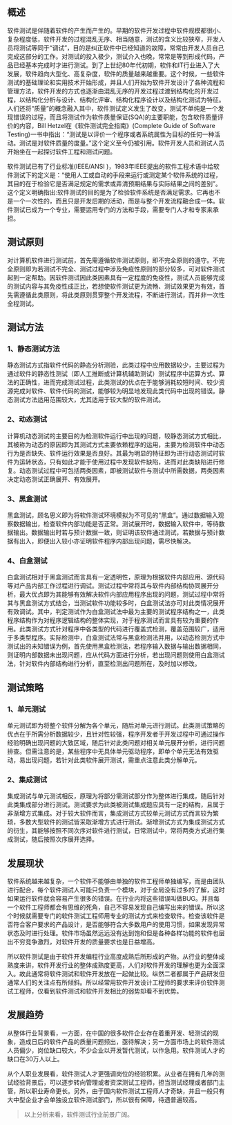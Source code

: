 ## **概述**

软件测试是伴随着软件的产生而产生的。早期的软件开发过程中软件规模都很小、复杂程度低，软件开发的过程混乱无序、相当随意，测试的含义比较狭窄，开发人员将测试等同于&ldquo;调试&rdquo;，目的是纠正软件中已经知道的故障，常常由开发人员自己完成这部分的工作。对测试的投入极少，测试介入也晚，常常是等到形成代码，产品已经基本完成时才进行测试。到了上世纪80年代初期，软件和IT行业进入了大发展，软件趋向大型化、高复杂度，软件的质量越来越重要。这个时候，一些软件测试的基础理论和实用技术开始形成，并且人们开始为软件开发设计了各种流程和管理方法，软件开发的方式也逐渐由混乱无序的开发过程过渡到结构化的开发过程，以结构化分析与设计、结构化评审、结构化程序设计以及结构化测试为特征。人们还将&ldquo;质量&rdquo;的概念融入其中，软件测试定义发生了改变，测试不单纯是一个发现错误的过程，而且将测试作为软件质量保证(SQA)的主要职能，包含软件质量评价的内容，Bill Hetzel在《软件测试完全指南》(Complete Guide of Software Testing)一书中指出：&ldquo;测试是以评价一个程序或者系统属性为目标的任何一种活动。测试是对软件质量的度量。&rdquo;这个定义至今仍被引用。软件开发人员和测试人员开始坐在一起探讨软件工程和测试问题。

软件测试已有了行业标准(IEEE/ANSI )，1983年IEEE提出的软件工程术语中给软件测试下的定义是：&ldquo;使用人工或自动的手段来运行或测定某个软件系统的过程，其目的在于检验它是否满足规定的需求或弄清预期结果与实际结果之间的差别&rdquo;。这个定义明确指出:软件测试的目的是为了检验软件系统是否满足需求。它再也不是一个一次性的，而且只是开发后期的活动，而是与整个开发流程融合成一体。软件测试已成为一个专业，需要运用专门的方法和手段，需要专门人才和专家来承担。

## **测试原则**

对计算机软件进行测试前，首先需遵循软件测试原则，即不完全原则的遵守。不完全原则即为若测试不完全、测试过程中涉及免疫性原则的部分较多，可对软件测试起到一定帮助。因软件测试因此类因素具有一定程度的免疫性，测试人员能够完成的测试内容与其免疫性成正比，若想使软件测试更为流畅、测试效果更为有效，首先需遵循此类原则，将此类原则贯穿整个开发流程，不断进行测试，而并非一次性全程测试。

## **测试方法**

### **1、静态测试方法**

静态测试方式指软件代码的静态分析测验，此类过程中应用数据较少，主要过程为通过软件的静态性测试（即人工推断或计算机辅助测试）测试程序中运算方式、算法的正确性，进而完成测试过程，此类测试的优点在于能够消耗较短时间、较少资源完成对软件、软件代码的测试，能够较为明显地发现此类代码中出现的错误。静态测试方法适用范围较大，尤其适用于较大型的软件测试。

### **2、动态测试**

计算机动态测试的主要目的为检测软件运行中出现的问题，较静态测试方式相比，其被称为动态的原因即为其测试方式主要依赖程序的运用，主要为检测软件中动态行为是否缺失、软件运行效果是否良好。其最为明显的特征即为进行动态测试时软件为运转状态，只有如此才能于使用过程中发现软件缺陷，进而对此类缺陷进行修复。动态测试过程中可包括两类因素，即被测试软件与测试中所需数据，两类因素决定动态测试正确展开、有效展开。

### **3、黑盒测试**

黑盒测试，顾名思义即为将软件测试环境模拟为不可见的&ldquo;黑盒&rdquo;。通过数据输入观察数据输出，检查软件内部功能是否正常。测试展开时，数据输入软件中，等待数据输出。数据输出时若与预计数据一致，则证明该软件通过测试，若数据与预计数据有出入，即便出入较小亦证明软件程序内部出现问题，需尽快解决。

### **4、白盒测试**

白盒测试相对于黑盒测试而言具有一定透明性，原理为根据软件内部应用、源代码等对产品内部工作过程进行调试。测试过程中常将其与软件内部结构协同展开分析，最大优点即为其能够有效解决软件内部应用程序出现的问题，测试过程中常将其与黑盒测试方式结合，当测试软件功能较多时，白盒测试法亦可对此类情况展开有效调试。其中，判定测试作为白盒测试法中最为主要的测试程序结构之一，此类程序结构作为对程序逻辑结构的整体实现，对于程序测试而言具有较为重要的作用。此类测试方式针对程序中各类型的代码进行覆盖式检测，覆盖范围较广，适用于多类型程序。实际检测中，白盒测试法常与黑盒检测法并用，以动态检测方式中测试出的未知错误为例，首先使用黑盒检测法，若程序输入数据与输出数据相同，则证明内部数据未出现问题，应从代码方面进行分析，若出现问题则使用白盒测试法，针对软件内部结构进行分析，直至检测出问题所在，及时加以修改。

## **测试策略**

### **1、单元测试**

单元测试即为将整个软件分解为各个单元，随后对单元进行测试。此类测试策略的优点在于所需分析数据较少，且针对性较强，程序开发者于开发过程中可通过操作经验明确出现问题的大致区域，随后针对此类问题对相关单元展开分析，进行问题排查。但需注意的是，某些程序中无具体单元驱动程序，即单个单元无法有效驱动，易出现问题，若针对此类软件展开测试，需重点注意此类分解单元。

### **2、集成测试**

集成测试与单元测试相反，原理为将部分需测试部分作为整体进行集成，随后针对此类集成部分进行测试。测试要求为此类被测试集成题应具有一定的结构，且属于非渐增方式集成。对于较大软件而言，集成测试方式较单元测试方式而言较为繁琐，多数大型软件的测试皆采取渐增方式进行测试。渐增测试方式为集成测试方式的衍生，其能够按照不同次序对软件进行测试，日常测试中，常将两类方式进行集成测试，随后按照次序展开选择。

## **发展现状**

软件系统越来越复杂，一个软件不能够由单独的软件工程师单独编写，而是由团队进行配合，每个软件测试人可能只负责一个模块，对于全局没有过多的了解，这时如果运行软件就会容易产生很多的错误。在行业内将这些错误叫做BUG。并且每一个软件工程师都会有思维的死角，自己不容易发现自己编写出来的错误。所以这个时候就需要专门的软件测试工程师用专业的测试方式来检查软件。检查该软件是否符合客户要求的产品设计，是否能够符合大多数用户的使用习惯，如果发现异常状态及时进行处理。软件市场虽然远远没有达到饱和但是各种各样功能的软件也层出不穷竞争激烈，对软件开发的质量要求也是日益增高。

所以软件测试是由于软件开发编程行业高度成熟后所形成的产物。从行业的整体成熟度来讲，软件开发行业的整体成熟度更高，人们对软件开发的理解也更为全面深入。故此通常将软件测试和软件开发放在一起做比较。纵然二者都属于产品研发但通常人们的关注点有所倾斜。所以经常用软件开发设计工程师的要求来评价软件测试工程师，仅看到软件测试和软件开发相比的弱势却看不到优势。

## **发展趋势**

从整体行业背景看，一方面，在中国的很多软件企业存在着重开发、轻测试的现象，造成日后的软件产品的质量问题频出，亟待解决；另一方面市场上的软件测试人员偏少，岗位缺口较大，不少企业以开发暂代测试，以作急用。软件测试人才的缺口在30万人以上。

从个人职业发展看，软件测试人才更强调岗位的经验积累。从业者在拥有几年的测试经验背景后，可以逐步转向管理或者资深测试工程师，担当测试经理或者部门主管，所以职业寿命更长。另外，由于国内软件测试工程师人才奇缺，并且一般只有大中型企业才会单独设立软件测试部门，所以很有保障，待遇普遍较高。

> 以上分析来看，软件测试行业前景广阔。
